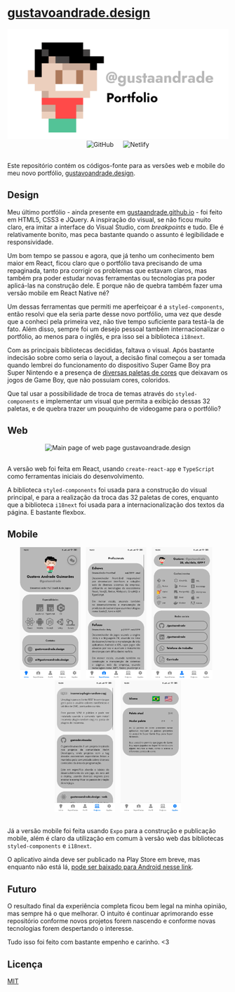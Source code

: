 # [gustavoandrade.design](https://gustavoandrade.design)

<div align="center">
  <img src="./assets/cover.png" alt="gustavoandrade.design">
</div>

<div align="center">
  <img alt="GitHub" src="https://img.shields.io/github/license/gustaandrade/gustavoandrade.design">
  &emsp;
  <img alt="Netlify" src="https://img.shields.io/netlify/fe122b17-19df-4605-8f15-200cdf56218f">
</div>
<br />

Este repositório contém os códigos-fonte para as versões web e mobile do meu novo portfólio, [gustavoandrade.design](https://gustavoandrade.design).

## Design

Meu último portfólio - ainda presente em [gustaandrade.github.io](https://gustaandrade.github.io) - foi feito em HTML5, CSS3 e JQuery. A inspiração do visual, se não ficou muito claro, era imitar a interface do Visual Studio, com _breakpoints_ e tudo. Ele é relativamente bonito, mas peca bastante quando o assunto é legibilidade e responsividade.

Um bom tempo se passou e agora, que já tenho um conhecimento bem maior em React, ficou claro que o portfólio tava precisando de uma repaginada, tanto pra corrigir os problemas que estavam claros, mas também pra poder estudar novas ferramentas ou tecnologias pra poder aplicá-las na construção dele. E porque não de quebra também fazer uma versão mobile em React Native né?

Um dessas ferramentas que permiti me aperfeiçoar é a `styled-components`, então resolvi que ela seria parte desse novo portfólio, uma vez que desde que a conheci pela primeira vez, não tive tempo suficiente para testá-la de fato. Além disso, sempre foi um desejo pessoal também internacionalizar o portfólio, ao menos para o inglês, e pra isso sei a biblioteca `i18next`.

Com as principais bibliotecas decididas, faltava o visual. Após bastante indecisão sobre como seria o layout, a decisão final começou a ser tomada quando lembrei do funcionamento do dispositivo Super Game Boy pra Super Nintendo e a presença de [diversas paletas de cores](https://www.mariowiki.com/Super_Game_Boy#Color_palettes) que deixavam os jogos de Game Boy, que não possuiam cores, coloridos.

Que tal usar a possibilidade de troca de temas através do `styled-components` e implementar um visual que permita a exibição dessas 32 paletas, e de quebra trazer um pouquinho de videogame para o portfólio?

## Web

<div align="center">
  <img src="./assets/screenshot-site.png" alt="Main page of web page gustavoandrade.design">
</div>
<br />

A versão web foi feita em React, usando `create-react-app` e `TypeScript` como ferramentas iniciais do desenvolvimento.

A biblioteca `styled-components` foi usada para a construção do visual principal, e para a realização da troca das 32 paletas de cores, enquanto que a biblioteca `i18next` foi usada para a internacionalização dos textos da página. E bastante flexbox.

## Mobile

<div align="center">
  <img alt="Screenshot from gustavoandrade.design app" src="./assets/screenshot-app-1.jpg" height="300">
  &nbsp;
  <img alt="Screenshot from gustavoandrade.design app" src="./assets/screenshot-app-2.jpg" height="300">
  &nbsp;
  <img alt="Screenshot from gustavoandrade.design app" src="./assets/screenshot-app-3.jpg" height="300">
  &nbsp;
  <img alt="Screenshot from gustavoandrade.design app" src="./assets/screenshot-app-4.jpg" height="300">
  &nbsp;
  <img alt="Screenshot from gustavoandrade.design app" src="./assets/screenshot-app-5.jpg" height="300">
</div>
<br />

Já a versão mobile foi feita usando `Expo` para a construção e publicação mobile, além é claro da utilização em comum à versão web das bibliotecas `styled-components` e `i18next`.

O aplicativo ainda deve ser publicado na Play Store em breve, mas enquanto não está lá, [pode ser baixado para Android nesse link](./assets/gustavoandrade-dot-design.apk).

## Futuro

O resultado final da experiência completa ficou bem legal na minha opinião, mas sempre há o que melhorar. O intuito é continuar aprimorando esse repositório conforme novos projetos forem nascendo e conforme novas tecnologias forem despertando o interesse.

Tudo isso foi feito com bastante empenho e carinho. <3

## Licença

[MIT](./LICENSE)
